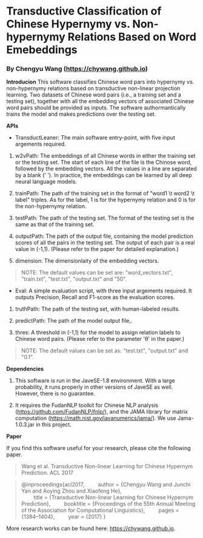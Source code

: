 # Transductive Classification of Chinese Hypernymy vs. Non-hypernymy Relations Based on Word Emebeddings

### By Chengyu Wang (https://chywang.github.io)

**Introducion** This software classifies Chinese word pars into hypernymy vs. non-hypernymy relations based on transductive non-linear projection learning. Two datasets of Chinese word pairs (i.e., a training set and a testing set), together with all the embedding vectors of associated Chinese word pairs should be provided as inputs. The software authormantically trains the model and makes predictions over the testing set.

**APIs**

+ TransductLeaner: The main software entry-point, with five input argements required.

1. w2vPath: The embeddings of all Chinese words in either the training set or the testing set. The start of each line of the file is the Chinose word, followed by the embedding vectors. All the values in a line are separated by a blank (' '). In practice, the embeddings can be learned by all deep neural language models.

2. trainPath: The path of the training set in the format of "word1 \t word2 \t label" triples. As for the label, 1 is for the hypernymy relation and 0 is for the non-hypernymy relation.

3. testPath: The path of the testing set. The format of the testing set is the same as that of the training set.

4. outputPath: The path of the output file, containing the model prediction scores of all the pairs in the testing set. The output of each pair is a real value in (-1,1). (Please refer to the paper for detailed explanation.)

5. dimension: The dimensionlaity of the embedding vectors.

> NOTE: The default values can be set are: "word_vectors.txt", "train.txt", "test.txt", "output.txt" and "50".

+ Eval: A simple evaluation script,  with three input argements required. It outputs Precision, Recall and F1-score  as the evaluation scores. 

1. truthPath: The path of the testing set, with human-labeled results.

2. predictPath: The path of the model output file,.

3. thres: A threshold in (-1,1) for the model to assign relation labels to Chinese word pairs. (Please refer to the parameter 'θ' in the paper.)

> NOTE: The default values can be set as: "test.txt", "output.txt" and "0.1".

**Dependencies**

1. This software is run in the JaveSE-1.8 environment. With a large probability, it runs properly in other versions of JaveSE as well. However, there is no guarantee.

2. It requires the FudanNLP toolkit for Chinese NLP analysis (https://github.com/FudanNLP/fnlp/), and the JAMA library for matrix computation (https://math.nist.gov/javanumerics/jama/). We use Jama-1.0.3.jar in this project.

**Paper**

If you find this software useful for your research, please cite the following paper.

> Wang et al. Transductive Non-linear Learning for Chinese Hypernym Prediction. ACL 2017

> @inproceedings{acl2017,
> &emsp;&emsp; author = {Chengyu Wang and Junchi Yan and Aoying Zhou and Xiaofeng He},          
> &emsp;&emsp; title = {Transductive Non-linear Learning for Chinese Hypernym Prediction},
> &emsp;&emsp; booktitle = {Proceedings of the 55th Annual Meeting of the Association for Computational Linguistics},
> &emsp;&emsp; pages = {1394–1404},
> &emsp;&emsp; year = {2017}
>}

More research works can be found here: https://chywang.github.io.



